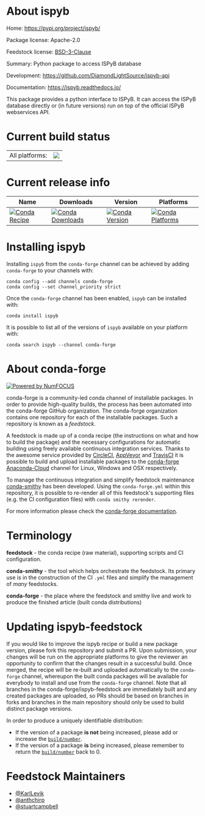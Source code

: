 About ispyb
===========

Home: https://pypi.org/project/ispyb/

Package license: Apache-2.0

Feedstock license: [BSD-3-Clause](https://github.com/conda-forge/ispyb-feedstock/blob/master/LICENSE.txt)

Summary: Python package to access ISPyB database

Development: https://github.com/DiamondLightSource/ispyb-api

Documentation: https://ispyb.readthedocs.io/

This package provides a python interface to ISPyB.
It can access the ISPyB database directly or (in
future versions) run on top of the official ISPyB
webservices API.


Current build status
====================


<table><tr><td>All platforms:</td>
    <td>
      <a href="https://dev.azure.com/conda-forge/feedstock-builds/_build/latest?definitionId=3947&branchName=master">
        <img src="https://dev.azure.com/conda-forge/feedstock-builds/_apis/build/status/ispyb-feedstock?branchName=master">
      </a>
    </td>
  </tr>
</table>

Current release info
====================

| Name | Downloads | Version | Platforms |
| --- | --- | --- | --- |
| [![Conda Recipe](https://img.shields.io/badge/recipe-ispyb-green.svg)](https://anaconda.org/conda-forge/ispyb) | [![Conda Downloads](https://img.shields.io/conda/dn/conda-forge/ispyb.svg)](https://anaconda.org/conda-forge/ispyb) | [![Conda Version](https://img.shields.io/conda/vn/conda-forge/ispyb.svg)](https://anaconda.org/conda-forge/ispyb) | [![Conda Platforms](https://img.shields.io/conda/pn/conda-forge/ispyb.svg)](https://anaconda.org/conda-forge/ispyb) |

Installing ispyb
================

Installing `ispyb` from the `conda-forge` channel can be achieved by adding `conda-forge` to your channels with:

```
conda config --add channels conda-forge
conda config --set channel_priority strict
```

Once the `conda-forge` channel has been enabled, `ispyb` can be installed with:

```
conda install ispyb
```

It is possible to list all of the versions of `ispyb` available on your platform with:

```
conda search ispyb --channel conda-forge
```


About conda-forge
=================

[![Powered by NumFOCUS](https://img.shields.io/badge/powered%20by-NumFOCUS-orange.svg?style=flat&colorA=E1523D&colorB=007D8A)](http://numfocus.org)

conda-forge is a community-led conda channel of installable packages.
In order to provide high-quality builds, the process has been automated into the
conda-forge GitHub organization. The conda-forge organization contains one repository
for each of the installable packages. Such a repository is known as a *feedstock*.

A feedstock is made up of a conda recipe (the instructions on what and how to build
the package) and the necessary configurations for automatic building using freely
available continuous integration services. Thanks to the awesome service provided by
[CircleCI](https://circleci.com/), [AppVeyor](https://www.appveyor.com/)
and [TravisCI](https://travis-ci.com/) it is possible to build and upload installable
packages to the [conda-forge](https://anaconda.org/conda-forge)
[Anaconda-Cloud](https://anaconda.org/) channel for Linux, Windows and OSX respectively.

To manage the continuous integration and simplify feedstock maintenance
[conda-smithy](https://github.com/conda-forge/conda-smithy) has been developed.
Using the ``conda-forge.yml`` within this repository, it is possible to re-render all of
this feedstock's supporting files (e.g. the CI configuration files) with ``conda smithy rerender``.

For more information please check the [conda-forge documentation](https://conda-forge.org/docs/).

Terminology
===========

**feedstock** - the conda recipe (raw material), supporting scripts and CI configuration.

**conda-smithy** - the tool which helps orchestrate the feedstock.
                   Its primary use is in the construction of the CI ``.yml`` files
                   and simplify the management of *many* feedstocks.

**conda-forge** - the place where the feedstock and smithy live and work to
                  produce the finished article (built conda distributions)


Updating ispyb-feedstock
========================

If you would like to improve the ispyb recipe or build a new
package version, please fork this repository and submit a PR. Upon submission,
your changes will be run on the appropriate platforms to give the reviewer an
opportunity to confirm that the changes result in a successful build. Once
merged, the recipe will be re-built and uploaded automatically to the
`conda-forge` channel, whereupon the built conda packages will be available for
everybody to install and use from the `conda-forge` channel.
Note that all branches in the conda-forge/ispyb-feedstock are
immediately built and any created packages are uploaded, so PRs should be based
on branches in forks and branches in the main repository should only be used to
build distinct package versions.

In order to produce a uniquely identifiable distribution:
 * If the version of a package **is not** being increased, please add or increase
   the [``build/number``](https://docs.conda.io/projects/conda-build/en/latest/resources/define-metadata.html#build-number-and-string).
 * If the version of a package **is** being increased, please remember to return
   the [``build/number``](https://docs.conda.io/projects/conda-build/en/latest/resources/define-metadata.html#build-number-and-string)
   back to 0.

Feedstock Maintainers
=====================

* [@KarlLevik](https://github.com/KarlLevik/)
* [@anthchirp](https://github.com/anthchirp/)
* [@stuartcampbell](https://github.com/stuartcampbell/)

